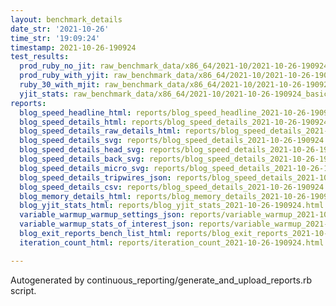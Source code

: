 ```yaml
---
layout: benchmark_details
date_str: '2021-10-26'
time_str: '19:09:24'
timestamp: 2021-10-26-190924
test_results:
  prod_ruby_no_jit: raw_benchmark_data/x86_64/2021-10/2021-10-26-190924_basic_benchmark_prod_ruby_no_jit.json
  prod_ruby_with_yjit: raw_benchmark_data/x86_64/2021-10/2021-10-26-190924_basic_benchmark_prod_ruby_with_yjit.json
  ruby_30_with_mjit: raw_benchmark_data/x86_64/2021-10/2021-10-26-190924_basic_benchmark_ruby_30_with_mjit.json
  yjit_stats: raw_benchmark_data/x86_64/2021-10/2021-10-26-190924_basic_benchmark_yjit_stats.json
reports:
  blog_speed_headline_html: reports/blog_speed_headline_2021-10-26-190924.html
  blog_speed_details_html: reports/blog_speed_details_2021-10-26-190924.html
  blog_speed_details_raw_details_html: reports/blog_speed_details_2021-10-26-190924.raw_details.html
  blog_speed_details_svg: reports/blog_speed_details_2021-10-26-190924.svg
  blog_speed_details_head_svg: reports/blog_speed_details_2021-10-26-190924.head.svg
  blog_speed_details_back_svg: reports/blog_speed_details_2021-10-26-190924.back.svg
  blog_speed_details_micro_svg: reports/blog_speed_details_2021-10-26-190924.micro.svg
  blog_speed_details_tripwires_json: reports/blog_speed_details_2021-10-26-190924.tripwires.json
  blog_speed_details_csv: reports/blog_speed_details_2021-10-26-190924.csv
  blog_memory_details_html: reports/blog_memory_details_2021-10-26-190924.html
  blog_yjit_stats_html: reports/blog_yjit_stats_2021-10-26-190924.html
  variable_warmup_warmup_settings_json: reports/variable_warmup_2021-10-26-190924.warmup_settings.json
  variable_warmup_stats_of_interest_json: reports/variable_warmup_2021-10-26-190924.stats_of_interest.json
  blog_exit_reports_bench_list_html: reports/blog_exit_reports_2021-10-26-190924.bench_list.html
  iteration_count_html: reports/iteration_count_2021-10-26-190924.html

---
```

Autogenerated by continuous_reporting/generate_and_upload_reports.rb script.

